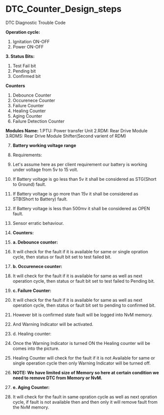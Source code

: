 
# DTC_Counter_Design_steps
DTC Diagnostic Trouble Code

**Operation cycle:**
1. Ignitation ON-OFF
2. Power ON-OFF

**3. Status Bits:**
   1. Test Fail bit
   2. Pending bit
   3. Confirmed bit

**Counters**
1. Debounce Counter
2. Occurenece Counter
3. Failure Counter
4. Healing Counter
5. Aging Counter
6. Failure Detection Counter

**Modules Name:**
1.PTU: Power transfer Unit
2.RDM: Rear Drive Module 
3.RDMS: Rear Drive Module Shifter(Second varient of RDM)

7. **Battery working voltage range**
8. Requirements:
9. Let's assume here as per client requirement our battery is working under voltage from 5v to 15 volt.
10. If Battery voltage is go less than 5v it shall be considered as STG(Short to Ground) fault.
11. If Battery voltage is go more than 15v it shall be considered as STB(Short to Battery) fault.
12. If Battery voltage is less than 500mv it shall be considered as OPEN fault.
13. Sensor erratic behaviour.

14. **Counters:**
15. **a. Debounce counter:**
16. It will check for the fault if it is available for same or single opration cycle, then status or fault bit set to test failed bit.

17. **b. Occurenece counter:**
18. It will check for the fault if it is available for same as well as next operation cycle, then status or fault bit set to test failed  to Pending bit.

19. **c. Failure Counter:**
20. It will check for the fault if it is available for same as well as next operation cycle, then status or fault bit set to pending to confirmed bit.
21. However bit is confirmed state fault will be logged into NvM memory.
22. And Warning Indicator will be activated.

23. d. Healing counter:
24. Once the Warning Indicator is turned ON the Healing counter will be comes into the picture.
25. Healing Counter will check for the fault if it is not Available for same or single operation cycle then only Warning Indicator will be turned off.

26. **NOTE: We have limited size of Memory so here at certain condition we need to remove DTC from Memory or NvM.**

27. **e. Aging Counter:**
28. It will check for the fault in same opration cycle as well as next opration cycle, if fault is not available then and then only it will remove fault from the NvM memory.
    

    

